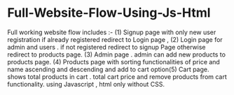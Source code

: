 # Full-Website-Flow-Using-Js-Html
Full working website flow includes :- (1) Signup page with only new user registration if already registered redirect to Login page , (2) Login page for admin and users . if not registered redirect to signup Page otherwise redirect to products page. (3) Admin page . admin can add new products to products page. (4) Products page with sorting functionalities of price and name ascending and descending  and add to cart option(5) Cart page. shows total products in cart . total cart price and remove products from cart functionality. using Javascript , html only without CSS.
